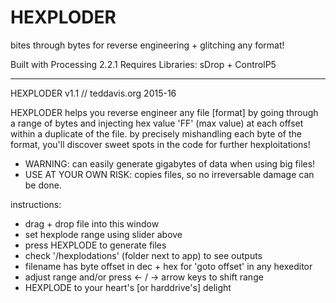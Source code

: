 # HEXPLODER
bites through bytes for reverse engineering + glitching any format!

Built with Processing 2.2.1
Requires Libraries: sDrop + ControlP5

--------------

HEXPLODER v1.1 // teddavis.org 2015-16

HEXPLODER helps you reverse engineer any file [format] by going through a range of bytes and injecting hex value 'FF' (max value) at each offset within a duplicate of the file. by precisely mishandling each byte of the format, you'll discover sweet spots in the code for further hexploitations! 

* WARNING: can easily generate gigabytes of data when using big files!
* USE AT YOUR OWN RISK: copies files, so no irreversable damage can be done.


instructions:
- drag + drop file into this window
- set hexplode range using slider above
- press HEXPLODE to generate files
- check '/hexplodations' (folder next to app) to see outputs
- filename has byte offset in dec + hex for 'goto offset' in any hexeditor 
- adjust range and/or press <- / -> arrow keys to shift range 
- HEXPLODE to your heart's [or harddrive's] delight
